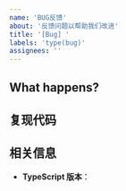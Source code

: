 ```yaml
---
name: 'BUG反馈'
about: '反馈问题以帮助我们改进'
title: '[Bug] '
labels: 'type(bug)'
assignees: ''
---
```


<!--
感谢您向我们反馈问题，为了高效的解决问题，我们期望你能提供以下信息：
-->

## What happens?

<!-- 清晰的描述下遇到的问题。-->

## 复现代码

<!-- 为节约大家的时间，无复现步骤的 ISSUE 会被关闭，提供之后再 REOPEN -->

## 相关信息

- **TypeScript 版本**：
